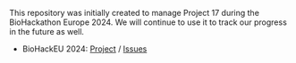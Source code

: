 This repository was initially created to manage Project 17 during the BioHackathon Europe 2024. We will continue to use it to track our progress in the future as well.

- BioHackEU 2024: [Project](https://github.com/users/beatrizserrano/projects/3) / [Issues](https://github.com/beatrizserrano/galaxy-image-community/issues?q=is%3Aissue+label%3ABHEU24+)
